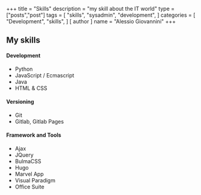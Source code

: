 +++
title = "Skills"
description = "my skill about the IT world"
type = ["posts","post"]
tags = [
    "skills",
    "sysadmin",
    "development",
]
categories = [
    "Development",
    "skills",
]
[ author ]
  name = "Alessio Giovannini"
+++

## My skills 

#### Development
* Python
* JavaScript / Ecmascript
* Java
* HTML & CSS

#### Versioning
* Git
* Gitlab, Gitlab Pages

#### Framework and Tools
* Ajax 
* JQuery
* BulmaCSS
* Hugo
* Marvel App
* Visual Paradigm
* Office Suite
